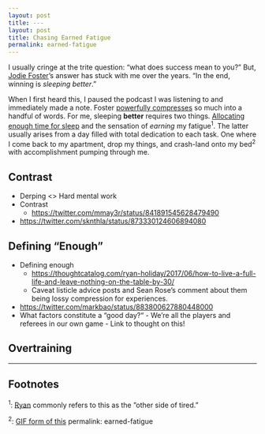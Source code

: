 ```yaml
---
layout: post
title: ---
layout: post
title: Chasing Earned Fatigue
permalink: earned-fatigue
---
```


I usually cringe at the trite question: “what does success mean to you?” But, [Jodie Foster](https://en.wikipedia.org/wiki/Jodie_Foster)’s answer has stuck with me over the years. “In the end, winning is _sleeping better_.”

When I first heard this, I paused the podcast I was listening to and immediately made a note. Foster [powerfully compresses](http://www.eugenewei.com/blog/2017/5/11/jpeg-your-ideas) so much into a handful of words. For me, sleeping **better** requires two things. [Allocating enough time for sleep](https://github.com/Jasdev/thoughts/blame/181dbeacaf083497ad10f080247a2e5b9b4af401/daily-list.md#L8) and the sensation of _earning_ my fatigue<sup>1</sup>. The latter usually arises from a day filled with total dedication to each task. One where I come back to my apartment, drop my things, and crash-land onto my bed<sup>2</sup> with accomplishment pumping through me.

## Contrast

- Derping <> Hard mental work
- Contrast
    - https://twitter.com/mmay3r/status/841891545628479490
- https://twitter.com/sknthla/status/873330124606894080

## Defining “Enough”

- Defining enough
    - https://thoughtcatalog.com/ryan-holiday/2017/06/how-to-live-a-full-life-and-leave-nothing-on-the-table-by-30/
    - Caveat listicle advice posts and Sean Rose’s comment about them being lossy compression for experiences.
- https://twitter.com/markbao/status/883800627880448000
- What factors constitute a “good day?“
        - We’re all the players and referees in our own game
        - Link to thought on this!

## Overtraining

---

## Footnotes

<sup>1</sup>: [Ryan](https://twitter.com/ryandawidjan) commonly refers to this as the ”other side of tired.”

<sup>2</sup>: [GIF form of this](https://twitter.com/cgallello/status/841401466124349441)
permalink: earned-fatigue